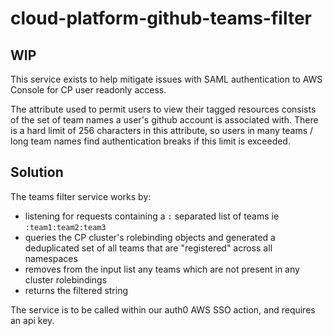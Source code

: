 # cloud-platform-github-teams-filter

## WIP

This service exists to help mitigate issues with SAML authentication to AWS Console for CP user readonly access.

The attribute used to permit users to view their tagged resources consists of the set of team names a user's github account is associated with. There is a hard limit of 256 characters in this attribute, so users in many teams / long team names find authentication breaks if this limit is exceeded.

## Solution

The teams filter service works by: 

- listening for requests containing a `:` separated list of teams ie `:team1:team2:team3`
- queries the CP cluster's rolebinding objects and generated a deduplicated set of all teams that are "registered" across all namespaces
- removes from the input list any teams which are not present in any cluster rolebindings
- returns the filtered string

The service is to be called within our auth0 AWS SSO action, and requires an api key.


